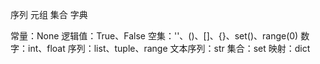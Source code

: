 序列
元组
集合
字典



常量：None
逻辑值：True、False
空集：''、()、[]、{}、set()、range(0)
数字：int、float
序列：list、tuple、range
文本序列：str
集合：set
映射：dict